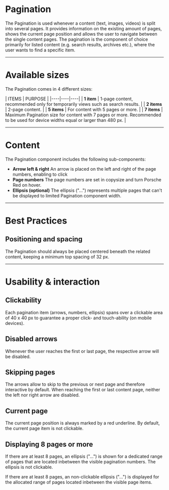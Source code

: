 # Pagination

The Pagination is used whenever a content (text, images, videos) is split into several pages. It provides information on the existing amount of pages, shows the current page position and allows the user to navigate between the single content pages. The pagination is the component of choice primarily for listed content (e.g. search results, archives etc.), where the user wants to find a specific item.

---

# Available sizes

The Pagination comes in 4 different sizes:

| ITEMS   | PURPOSE |
|----|----|----|
| **1 item** | 1-page content, recommended only for temporarily views such as search results. |
| **2 items** | 2-page content. |
| **5 items** | For content with 5 pages or more. |
| **7 items** | Maximum Pagination size for content with 7 pages or more. Recommended to be used for device widths equal or larger than 480 px. |

---

# Content

The Pagination component includes the following sub-components:

- **Arrow left & right**
An arrow is placed on the left and right of the page numbers, enabling to click
- **Page numbers**
The page numbers are set in copysize and turn Porsche Red on hover.
- **Ellipsis (optional)**
The ellipsis ("...") represents multiple pages that can't be displayed to limited Pagination component width.

---

# Best Practices

## Positioning and spacing

The Pagination should always be placed centered beneath the related content, keeping a minimum top spacing of 32 px.

---

# Usability & interaction

## Clickability

Each pagination item (arrows, numbers, ellipsis) spans over a clickable area of 40 x 40 px to guarantee a proper click- and touch-ability (on mobile devices).

## Disabled arrows

Whenever the user reaches the first or last page, the respective arrow will be disabled.

## Skipping pages

The arrows allow to skip to the previous or next page and therefore interactive by default. When reaching the first or last content page, neither the left nor right arrow are disabled.

## Current page

The current page position is always marked by a red underline. By default, the current page item is not clickable.

## Displaying 8 pages or more

If there are at least 8 pages, an ellipsis ("...") is shown for a dedicated range of pages that are located inbetween the visible pagination numbers. The ellipsis is not clickable.

If there are at least 8 pages, an non-clickable ellipsis ("...") is displayed for the allocated range of pages located inbetween the visible page items.